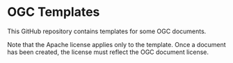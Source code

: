 # OGC Templates

This GitHub repository contains templates for some OGC documents.

Note that the Apache license applies only to the template. Once a  document has been created, the license must reflect the OGC document license.
